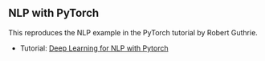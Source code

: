 ## NLP with PyTorch
This reproduces the NLP example in the PyTorch tutorial by Robert Guthrie. 
- Tutorial: [Deep Learning for NLP with Pytorch](http://pytorch.org/tutorials/beginner/deep_learning_nlp_tutorial.html)
